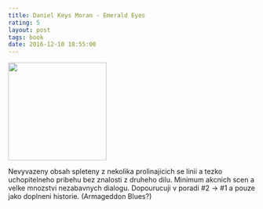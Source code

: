 ```yaml
---
title: Daniel Keys Moran - Emerald Eyes
rating: 5
layout: post
tags: book
date: 2016-12-10 18:55:00
---
```

<img width="200" src="http://images.gr-assets.com/books/1287679437l/1262998.jpg" />
<p>
Nevyvazeny obsah spleteny z nekolika prolinajicich se linii a tezko uchopitelneho pribehu bez znalosti z druheho dilu. Minimum akcnich scen a velke mnozstvi nezabavnych dialogu. Dopourucuji v poradi #2 -&gt; #1 a pouze jako doplneni historie. (Armageddon Blues?)
</p>
